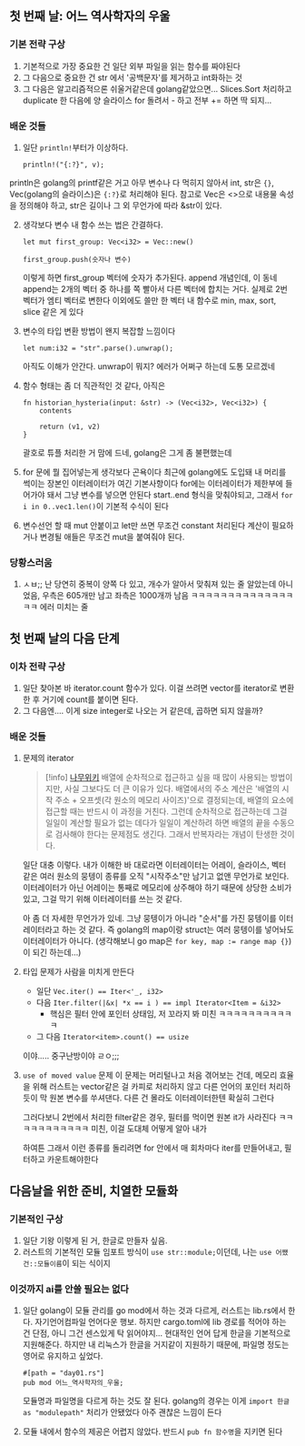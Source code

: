 ## 첫 번째 날: 어느 역사학자의 우울

### 기본 전략 구상
1. 기본적으로 가장 중요한 건 일단 외부 파일을 읽는 함수를 짜야된다
2. 그 다음으로 중요한 건 str 에서 '공백문자'를 제거하고 int화하는 것
3. 그 다음은 알고리즘적으론 쉬울거같은데 golang같았으면... Slices.Sort 처리하고 duplicate 한 다음에 양 슬라이스 for 돌려서 - 하고 전부 += 하면 딱 되지...

### 배운 것들
1. 일단 `println!`부터가 이상하다.
    ```
    println!("{:?}", v);
    ```
println은 golang의 printf같은 거고 아무 변수나 다 먹히지 않아서 int, str은 `{}`, Vec(golang의 슬라이스)은 `{:?}`로 처리해야 된다. 참고로 Vec은 <>으로 내용물 속성을 정의해야 하고, str은 길이나 그 외 무언가에 따라 &str이 있다.

2. 생각보다 변수 내 함수 쓰는 법은 간결하다.
    ```
    let mut first_group: Vec<i32> = Vec::new()

    first_group.push(숫자나 변수)
    ```
    이렇게 하면 first_group 벡터에 숫자가 추가된다. append 개념인데, 이 동네 append는 2개의 벡터 중 하나를 쪽 빨아서 다른 벡터에 합치는 거다. 실제로 2번 벡터가 엠티 벡터로 변한다
    이외에도 쓸만 한 벡터 내 함수로 min, max, sort, slice 같은 게 있다

3. 변수의 타입 변환 방법이 왠지 복잡할 느낌이다
    ```
    let num:i32 = "str".parse().unwrap();
    ```
    아직도 이해가 안간다. unwrap이 뭐지?
    에러가 어쩌구 하는데 도통 모르겠네

4. 함수 형태는 좀 더 직관적인 것 같다, 아직은
    ```
    fn historian_hysteria(input: &str) -> (Vec<i32>, Vec<i32>) {
        contents

        return (v1, v2)
    }
    ```

    괄호로 튜플 처리한 거 맘에 드네, golang은 그게 좀 불편했는데

5. for 문에 뭘 집어넣는게 생각보다 곤욕이다
    최근에 golang에도 도입돼 내 머리를 썩이는 장본인 이터레이터가 여긴 기본사항이다
    for에는 이터레이터가 제한부에 들어가야 돼서 그냥 변수를 넣으면 안된다
    start..end 형식을 맞춰야되고, 그래서 `for i in 0..vec1.len()`이 기본적 수식이 된다

6. 변수선언 할 때 mut 안붙이고 let만 쓰면 무조건 constant 처리된다
    계산이 필요하거나 변경될 애들은 무조건 mut을 붙여줘야 된다.


### 당황스러움
1. ㅅㅂ;; 난 당연히 중복이 양쪽 다 있고, 개수가 알아서 맞춰져 있는 줄 알았는데 아니었음, 우측은 605개만 남고 좌측은 1000개까 남음 ㅋㅋㅋㅋㅋㅋㅋㅋㅋㅋㅋㅋㅋㅋㅋㅋ 에러 미치는 줄


## 첫 번째 날의 다음 단계

### 이차 전략 구상
1. 일단 찾아본 바 iterator.count 함수가 있다. 이걸 쓰려면 vector를 iterator로 변환한 후 거기에 count를 붙이면 된다.
2. 그 다음엔.... 이게 size integer로 나오는 거 같은데, 곱하면 되지 않을까?

### 배운 것들
1. 문제의 iterator
    > [!info] [나무위키](https://namu.wiki/이터레이터)
    > 배열에 순차적으로 접근하고 싶을 때 많이 사용되는 방법이지만, 사실 그보다도 더 큰 이유가 있다. 배열에서의 주소 계산은 '배열의 시작 주소 + 오프셋(각 원소의 메모리 사이즈)'으로 결정되는데, 배열의 요소에 접근할 때는 반드시 이 과정을 거친다. 그런데 순차적으로 접근하는데 그걸 일일이 계산할 필요가 없는 데다가 일일이 계산하려 하면 배열의 끝을 수동으로 검사해야 한다는 문제점도 생긴다. 그래서 반복자라는 개념이 탄생한 것이다.

    일단 대충 이렇다. 내가 이해한 바 대로라면 이터레이터는 어레이, 슬라이스, 벡터 같은 여러 원소의 뭉텡이 종류를 오직 "시작주소"만 남기고 없앤 무언가로 보인다. 이터레이터가 아닌 어레이는 통째로 메모리에 상주해야 하기 때문에 상당한 소비가 있고, 그걸 막기 위해 이터레이터를 쓰는 것 같다.

    아 좀 더 자세한 무언가가 있네. 그냥 뭉텡이가 아니라 "순서"를 가진 뭉텡이를 이터레이터라고 하는 것 같다. 즉 golang의 map이랑 struct는 여러 뭉텡이를 넣어놔도 이터레이터가 아니다. (생각해보니 go map은 `for key, map := range map {}`)이 되긴 하는데...)

2. 타입 문제가 사람을 미치게 만든다
    - 일단 `Vec.iter() == Iter<'_, i32>`
    - 다음 `Iter.filter(|&x| *x == i ) == impl Iterator<Item = &i32>`
        - 핵심은 필터 안에 포인터 상태임, 저 꼬라지 봐 미친 ㅋㅋㅋㅋㅋㅋㅋㅋㅋㅋㅋ
    - 그 다음 `Iterator<item>.count() == usize`
    
    이야..... 중구난방이야 ㄹㅇ;;;

3. `use of moved value` 문제
    이 문제는 머리털나고 처음 겪어보는 건데, 메모리 효율을 위해 러스트는 vector같은 걸 카피로 처리하지 않고 다른 언어의 포인터 처리하듯이 막 원본 변수를 쑤셔댄다. 다른 건 몰라도 이터레이터한텐 확실히 그런다

    그러다보니 2번에서 처리한 filter같은 경우, 필터를 먹이면 원본 it가 사라진다 ㅋㅋㅋㅋㅋㅋㅋㅋㅋㅋㅋ 미친, 이걸 도대체 어떻게 알아 내가

    하여튼 그래서 이런 종류를 돌리려면 for 안에서 매 회차마다 iter를 만들어내고, 필터하고 카운트해야한다

## 다음날을 위한 준비, 치열한 모듈화

### 기본적인 구상
1. 일단 기왕 이렇게 된 거, 한글로 만들자 싶음.
2. 러스트의 기본적인 모듈 임포트 방식이 `use str::module;`이던데, 나는 `use 어쨌건::모듈이름`이 되는 식이지

### 이것까지 ai를 안쓸 필요는 없다
1. 일단 golang이 모듈 관리를 go mod에서 하는 것과 다르게, 러스트는 lib.rs에서 한다. 자기언어컴파일 언어다운 행보.
    하지만 cargo.toml에 lib 경로를 적어야 하는 건 단점, 아니 그건 센스있게 탁 읽어야지...
    현대적인 언어 답게 한글을 기본적으로 지원해준다. 하지만 내 리눅스가 한글을 거지같이 지원하기 때문에, 파일명 정도는 영어로 유지하고 싶었다.
    ```
    #[path = "day01.rs"]
    pub mod 어느_역사학자의_우울;
    ```
    모듈명과 파일명을 다르게 하는 것도 잘 된다. golang의 경우는 이게 `import 한글 as "modulepath"` 처리가 안됐었다
    아주 괜찮은 느낌이 든다

2. 모듈 내에서 함수의 제공은
    어렵지 않았다. 반드시 `pub fn 함수명`을 지키면 된다
